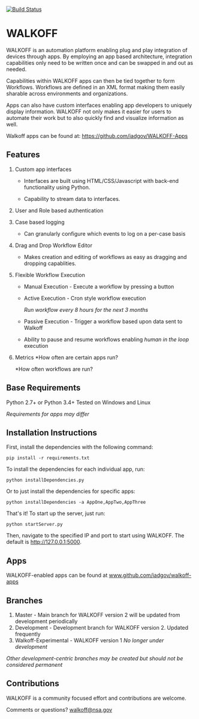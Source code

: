 [![Build Status](https://travis-ci.org/iadgov/WALKOFF.svg?branch=master)](https://travis-ci.org/iadgov/WALKOFF)
# WALKOFF
WALKOFF is an automation platform enabling plug and play integration of devices through apps.  By employing an app based architecture, integration capabilities only need to be written once and can be swapped in and out as needed. 

Capabilities within WALKOFF apps can then be tied together to form Workflows.  Workflows are defined in an XML format making them easily sharable across environments and organizations.   

Apps can also have custom interfaces enabling app developers to uniquely display information.  WALKOFF not only makes it easier for users to automate their work but to also quickly find and visualize information as well.

Walkoff apps can be found at: https://github.com/iadgov/WALKOFF-Apps

## Features 
1. Custom app interfaces
    *  Interfaces are built using HTML/CSS/Javascript with back-end functionality using Python. 

    *  Capability to stream data to interfaces.

2. User and Role based authentication
  
3. Case based logging 
    * Can granularly configure which events to log on a per-case basis

4. Drag and Drop Workflow Editor
    * Makes creation and editing of workflows as easy as dragging and dropping capablities. 
    
5. Flexible Workflow Execution
    * Manual Execution - Execute a workflow by pressing a button
    * Active Execution - Cron style workflow execution
    
        *Run workflow every 8 hours for the next 3 months*
    
    * Passive Execution - Trigger a workflow based upon data sent to Walkoff
    
    * Ability to pause and resume workflows enabling *human in the loop* execution

7. Metrics
    *How often are certain apps run? 
    
    *How often workflows are run? 
    
## Base Requirements
Python 2.7+ or Python 3.4+ 
Tested on Windows and Linux 

*Requirements for apps may differ* 

## Installation Instructions
First, install the dependencies with the following command:

   `pip install -r requirements.txt`
   
To install the dependencies for each individual app, run:

   `python installDependencies.py`
   
Or to just install the dependencies for specific apps:

   `python installDependencies -a AppOne,AppTwo,AppThree`

That's it! To start up the server, just run:

   `python startServer.py` 
   
Then, navigate to the specified IP and port to start using WALKOFF. The default is http://127.0.0.1:5000.

## Apps
WALKOFF-enabled apps can be found at www.github.com/iadgov/walkoff-apps

## Branches
1. Master - Main branch for WALKOFF version 2 will be updated from development periodically
2. Development - Development branch for WALKOFF version 2.  Updated frequently
3. Walkoff-Experimental - WALKOFF version 1  *No longer under development*

*Other development-centric branches may be created but should not be considered permanent* 

## Contributions
WALKOFF is a community focused effort and contributions are welcome.  

Comments or questions?  walkoff@nsa.gov 
